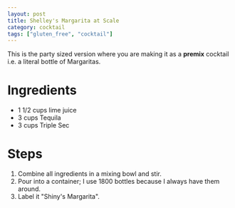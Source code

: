 ```yaml
---
layout: post
title: Shelley's Margarita at Scale
category: cocktail
tags: ["gluten_free", "cocktail"]
---
```

This is the party sized version where you are making it as a **premix** cocktail i.e. a literal bottle of Margaritas.

# Ingredients

* 1 1/2 cups lime juice
* 3 cups Tequila
* 3 cups Triple Sec
 
# Steps

1. Combine all ingredients in a mixing bowl and stir.
2. Pour into a container; I use 1800 bottles because I always have them around.
3. Label it "Shiny's Margarita".





